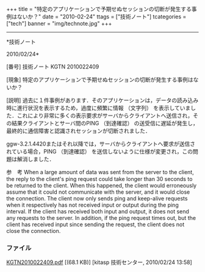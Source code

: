 ﻿+++
title = "特定のアプリケーションで予期せぬセッションの切断が発生する事例はないか？"
date = "2010-02-24"
ttags = ["技術ノート"]
tcategories = ["tech"]
banner = "img/technote.jpg"
+++

-----------------------------------------------------------------------------------------------------------------------------

*技術ノート

2010/02/24*


[番号]
技術ノート KGTN 2010022409

[現象]
特定のアプリケーションで予期せぬセッションの切断が発生する事例はないか？

[説明]
過去に１件事例があります．そのアプリケーションは，データの読み込み時に進行状況を表示するため，過度に頻繁に情報
（文字列）
を表示していました．これにより非常に多くの表示要求がサーバからクライアントへ送信され，その結果クライアントとサーバ間のPING
（到達確認）
の送受信に遅延が発生し，最終的に通信障害と認識されセッションが切断されました．

ggw-3.2.1.4420またはそれ以降では，サーバからクライアントへ要求が送信されている場合，PING
（到達確認） を送信しないように仕様が変更され，この問題は解消しました．

参　考
When a large amount of data was sent from the server to the client, the
reply to the client's ping request could take longer than 30 seconds to
be returned to the client. When this happened, the client would
erroneously assume that it could not communicate with the server, and it
would close the connection. The client now only sends ping and
keep-alive requests when it respectively has not received input or
output during the ping interval. If the client has received both input
and output, it does not send any requests to the server. In addition, if
the ping request times out, but the client has received input since
sending the request, the client does not close the connection.


### ファイル

 
 


[KGTN2010022409.pdf](http://techreport.kitasp.net/attachments/download/70/KGTN2010022409.pdf)
 [(68.1 KB)] [kitasp 技術センター, 2010/02/24
13:58]


 


 

